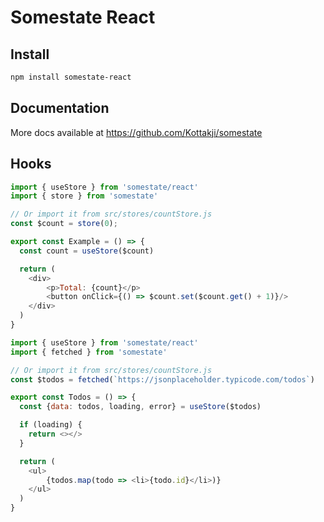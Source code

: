# Somestate React

## Install

```bash
npm install somestate-react
```

## Documentation

More docs available at https://github.com/Kottakji/somestate

## Hooks

```js
import { useStore } from 'somestate/react'
import { store } from 'somestate'

// Or import it from src/stores/countStore.js
const $count = store(0);

export const Example = () => {
  const count = useStore($count)

  return (
    <div>
        <p>Total: {count}</p>
        <button onClick={() => $count.set($count.get() + 1)}/>
    </div>
  )
}
```

```js
import { useStore } from 'somestate/react'
import { fetched } from 'somestate'

// Or import it from src/stores/countStore.js
const $todos = fetched(`https://jsonplaceholder.typicode.com/todos`)

export const Todos = () => {
  const {data: todos, loading, error} = useStore($todos)

  if (loading) {
    return <></>
  }

  return (
    <ul>
        {todos.map(todo => <li>{todo.id}</li>)}
    </ul>
  )
}
```
